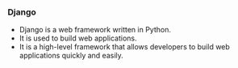 ### Django

- Django is a web framework written in Python.
- It is used to build web applications.
- It is a high-level framework that allows developers to build web applications quickly and easily.